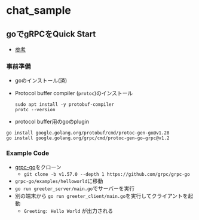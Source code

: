 # chat_sample

## goでgRPCをQuick Start

- [参考](https://grpc.io/docs/languages/go/quickstart/)

### 事前準備

- goのインストール(済)
- Protocol buffer compiler (`protoc`)のインストール

    ```shell
    sudo apt install -y protobuf-compiler
    protc --version
    ```

- protocol buffer用のgoのplugin

```shell
go install google.golang.org/protobuf/cmd/protoc-gen-go@v1.28
go install google.golang.org/grpc/cmd/protoc-gen-go-grpc@v1.2
```

### Example Code

- [grpc-go](https://github.com/grpc/grpc-go)をクローン
  - `git clone -b v1.57.0 --depth 1 https://github.com/grpc/grpc-go`
- `grpc-go/examples/helloworld`に移動
- `go run greeter_server/main.go`でサーバーを実行
- 別の端末から `go run greeter_client/main.go`を実行してクライアントを起動
  - `Greeting: Hello World` が出力される
